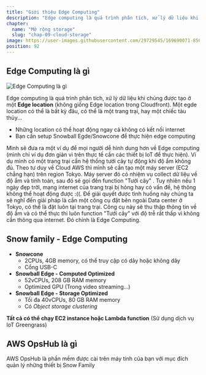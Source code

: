 ```yaml
---
title: "Giới thiệu Edge Computing"
description: "Edge computing là quá trình phân tích, xử lý dữ liệu khi chúng được tạo ở một Edge location (không giống Edge location trong Cloudfront). Một egde location có thể là bất kỳ đâu, có thể là một trang trại, hay một chiếc tàu thủy..."
chapter:
  name: "Mở rộng storage"
  slug: "chap-09-cloud-storage"
image: https://user-images.githubusercontent.com/29729545/169690071-850e190d-504d-4d10-a888-e190adcc8a75.png
position: 92
---
```


## Edge Computing là gì

![Edge Computing là gì](https://user-images.githubusercontent.com/29729545/169690071-850e190d-504d-4d10-a888-e190adcc8a75.png)

Edge computing là quá trình phân tích, xử lý dữ liệu khi chúng được tạo ở một **Edge location** (không giống Edge location trong Cloudfront). Một egde location có thể là bất kỳ đâu, có thể là một trang trại, hay một chiếc tàu thủy...

- Những location có thể hoạt động ngay cả không có kết nối internet
- Bạn cần setup Snowball Egde/Snowcone để thực hiện edge computing

Mình sẽ đưa ra một ví dụ để mọi người dễ hình dung hơn về Edge computing (mình chỉ ví dụ đơn giản vì trên thực tế cần các thiết bị IoT để thực hiện). Ví dụ mình có một trang trại cần hệ thống tưới cây tự động khi độ ẩm không đủ. Theo tư duy về Cloud AWS thì mình sẽ cần tạo một máy server (EC2 chẳng hạn) trên region Tokyo. Máy server đó có nhiệm vụ collect dữ liệu về độ ẩm và tính toán, sau đó sẽ gọi đến function "Tưới cây" . Tuy nhiên nếu 1 ngày đẹp trời, mạng internet của trang trại bị hỏng hay có vấn đề, hệ thông không thể hoạt động được :((. Để giải quyết được tình huống này chúng ta sẽ nghĩ đến giải pháp là cần một công cụ đặt bên ngoài Data center ở Tokyo, có thể là đặt luôn tại trang trại. Công cụ này sẽ thu thập thông tin về độ ẩm và có thể thực thi luôn function "Tưới cây" với độ trễ rất thấp vì không cần thông qua internet. Đó chính là Edge Computing.

## Snow family - Edge Computing

- **Snowcone**
  - 2CPUs, 4GB memory, có thể truy cập có dây hoặc không dây
  - Cổng USB-C
- **Snowball Edge - Computed Optimized**
  - 52vCPUs, 208 GB RAM memory
  - Optimized GPU (Trong video streaming...)
- **Snowball Edge - Storage Optimized**
  - Tối đa 40vCPUs, 80 GB RAM memory
  - Có _Object storage clustering_

**Tất cả có thể chạy EC2 instance hoặc Lambda function** (Sử dụng dịch vụ IoT Greengrass)

## AWS OpsHub là gì

AWS OpsHub là phần mềm được cài trên máy tính của bạn với mục đích quản lý những thiết bị Snow Family
